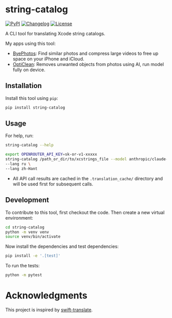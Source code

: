 # string-catalog

[![PyPI](https://img.shields.io/pypi/v/string-catalog.svg)](https://pypi.org/project/string-catalog/)
[![Changelog](https://img.shields.io/github/v/release/Sanster/string-catalog?include_prereleases&label=changelog)](https://github.com/Sanster/string-catalog/releases)
[![License](https://img.shields.io/badge/license-Apache%202.0-blue.svg)](https://github.com/Sanster/string-catalog/blob/master/LICENSE)

A CLI tool for translating Xcode string catalogs.

My apps using this tool:

- [ByePhotos](https://apps.apple.com/us/app/byephotos-storage-cleanup/id6737446757): Find similar photos and compress large videos to free up space on your iPhone and iCloud.
- [OptiClean](https://apps.apple.com/ca/app/opticlean-ai-object-remover/id6452387177): Removes unwanted objects from photos using AI, run model fully on device.

## Installation

Install this tool using `pip`:

```bash
pip install string-catalog
```

## Usage

For help, run:

```bash
string-catalog --help
```

```bash
export OPENROUTER_API_KEY=sk-or-v1-xxxxx
string-catalog /path_or_dir/to/xcstrings_file --model anthropic/claude-3.5-sonnet \
--lang ru \
--lang zh-Hant
```

- All API call results are cached in the `.translation_cache/` directory and will be used first for subsequent calls.

## Development

To contribute to this tool, first checkout the code. Then create a new virtual environment:

```bash
cd string-catalog
python -m venv venv
source venv/bin/activate
```

Now install the dependencies and test dependencies:

```bash
pip install -e '.[test]'
```

To run the tests:

```bash
python -m pytest
```

# Acknowledgments

This project is inspired by [swift-translate](https://github.com/hidden-spectrum/swift-translate).
